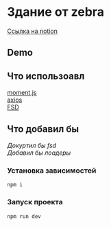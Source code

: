 # Здание от zebra

[Ссылка на notion](https://3ebra.notion.site/frontend-8bf3228c58e2410b97ae5970d8aa6913)

## Demo



## Что использоавл
[moment.js](https://momentjs.com/)
<br>
[axios](https://axios-http.com/ru/docs/intro)
<br>
[FSD](https://feature-sliced.design/ru/docs)

## Что добавил бы
<i>Докуртил бы fsd</i>
<br>
<i>Добавил бы лоадеры</i>


### Установка зависимостей
` npm i `

### Запуск проекта
`npm run dev`
